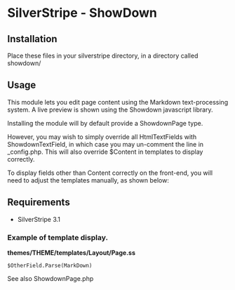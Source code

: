 # SilverStripe - ShowDown #

## Installation ##
Place these files in your silverstripe directory, in a directory called showdown/

## Usage ##

This module lets you edit page content using the Markdown text-processing system.   A live preview is shown using the Showdown javascript library.

Installing the module will by default provide a ShowdownPage type.

However, you may wish to simply override all HtmlTextFields with ShowdownTextField, in which case you may un-comment the line in _config.php.
This will also override $Content in templates to display correctly.

To display fields other than Content correctly on the front-end, you will need to adjust the templates manually, as shown below:
## Requirements

* SilverStripe 3.1

### Example of template display. ###
**themes/THEME/templates/Layout/Page.ss**

    $OtherField.Parse(MarkDown) 

See also ShowdownPage.php
